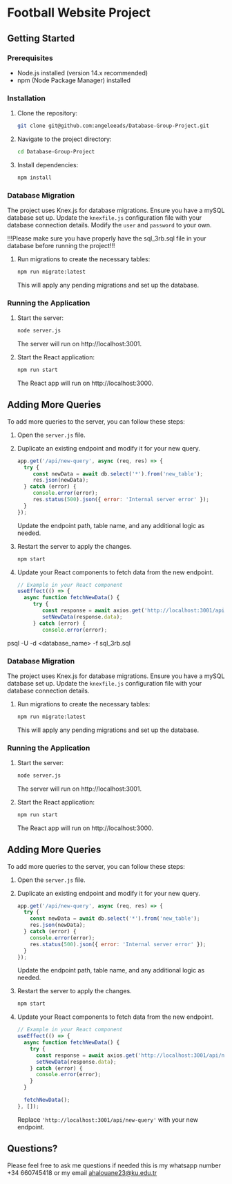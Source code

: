 # Football Website Project

## Getting Started

### Prerequisites

- Node.js installed (version 14.x recommended)
- npm (Node Package Manager) installed

### Installation

1. Clone the repository:

    ```bash
    git clone git@github.com:angeleeads/Database-Group-Project.git
    ```

2. Navigate to the project directory:

    ```bash
    cd Database-Group-Project
    ```

3. Install dependencies:

    ```bash
    npm install
    ```

### Database Migration

The project uses Knex.js for database migrations. Ensure you have a mySQL database set up. Update the `knexfile.js` configuration file with your database connection details. Modify the `user` and `password` to your own.

!!!Please make sure you have properly have the sql_3rb.sql file in your database before running the project!!!

1. Run migrations to create the necessary tables:

    ```bash
    npm run migrate:latest
    ```

    This will apply any pending migrations and set up the database.

### Running the Application

1. Start the server:

    ```bash
    node server.js
    ```

    The server will run on http://localhost:3001.

2. Start the React application:

    ```bash
    npm run start
    ```

    The React app will run on http://localhost:3000.

## Adding More Queries

To add more queries to the server, you can follow these steps:

1. Open the `server.js` file.

2. Duplicate an existing endpoint and modify it for your new query.

    ```javascript
    app.get('/api/new-query', async (req, res) => {
      try {
         const newData = await db.select('*').from('new_table');
         res.json(newData);
      } catch (error) {
         console.error(error);
         res.status(500).json({ error: 'Internal server error' });
      }
    });
    ```

    Update the endpoint path, table name, and any additional logic as needed.

3. Restart the server to apply the changes.

    ```bash
    npm start
    ```

4. Update your React components to fetch data from the new endpoint.

    ```javascript
    // Example in your React component
    useEffect(() => {
      async function fetchNewData() {
         try {
            const response = await axios.get('http://localhost:3001/api/new-query');
            setNewData(response.data);
         } catch (error) {
            console.error(error);
psql -U <username> -d <database_name> -f sql_3rb.sql


### Database Migration

The project uses Knex.js for database migrations. Ensure you have a mySQL database set up. Update the `knexfile.js` configuration file with your database connection details.

1. Run migrations to create the necessary tables:

   ```bash
   npm run migrate:latest
   ```

   This will apply any pending migrations and set up the database.

### Running the Application

1. Start the server:

   ```bash
   node server.js
   ```

   The server will run on http://localhost:3001.

2. Start the React application:

   ```bash
   npm run start
   ```

   The React app will run on http://localhost:3000.

## Adding More Queries

To add more queries to the server, you can follow these steps:

1. Open the `server.js` file.

2. Duplicate an existing endpoint and modify it for your new query.

   ```javascript
   app.get('/api/new-query', async (req, res) => {
     try {
       const newData = await db.select('*').from('new_table');
       res.json(newData);
     } catch (error) {
       console.error(error);
       res.status(500).json({ error: 'Internal server error' });
     }
   });
   ```

   Update the endpoint path, table name, and any additional logic as needed.

3. Restart the server to apply the changes.

   ```bash
   npm start
   ```

4. Update your React components to fetch data from the new endpoint.

   ```javascript
   // Example in your React component
   useEffect(() => {
     async function fetchNewData() {
       try {
         const response = await axios.get('http://localhost:3001/api/new-query');
         setNewData(response.data);
       } catch (error) {
         console.error(error);
       }
     }

     fetchNewData();
   }, []);
   ```

   Replace `'http://localhost:3001/api/new-query'` with your new endpoint.

## Questions?
Please feel free to ask me questions if needed this is my whatsapp number +34 660745418 or my email ahalouane23@ku.edu.tr